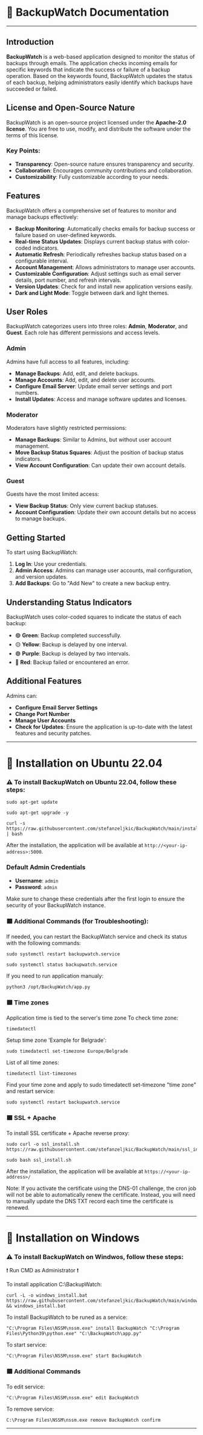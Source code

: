 
# 🔷 BackupWatch Documentation
---
## Introduction

**BackupWatch** is a web-based application designed to monitor the status of backups through emails. The application checks incoming emails for specific keywords that indicate the success or failure of a backup operation. Based on the keywords found, BackupWatch updates the status of each backup, helping administrators easily identify which backups have succeeded or failed.


## License and Open-Source Nature

BackupWatch is an open-source project licensed under the **Apache-2.0 license**. You are free to use, modify, and distribute the software under the terms of this license.

### Key Points:
- **Transparency**: Open-source nature ensures transparency and security.
- **Collaboration**: Encourages community contributions and collaboration.
- **Customizability**: Fully customizable according to your needs.


## Features

BackupWatch offers a comprehensive set of features to monitor and manage backups effectively:

- **Backup Monitoring**: Automatically checks emails for backup success or failure based on user-defined keywords.
- **Real-time Status Updates**: Displays current backup status with color-coded indicators.
- **Automatic Refresh**: Periodically refreshes backup status based on a configurable interval.
- **Account Management**: Allows administrators to manage user accounts.
- **Customizable Configuration**: Adjust settings such as email server details, port number, and refresh intervals.
- **Version Updates**: Check for and install new application versions easily.
- **Dark and Light Mode**: Toggle between dark and light themes.


## User Roles

BackupWatch categorizes users into three roles: **Admin**, **Moderator**, and **Guest**. Each role has different permissions and access levels.

### Admin
Admins have full access to all features, including:
- **Manage Backups**: Add, edit, and delete backups.
- **Manage Accounts**: Add, edit, and delete user accounts.
- **Configure Email Server**: Update email server settings and port numbers.
- **Install Updates**: Access and manage software updates and licenses.

### Moderator
Moderators have slightly restricted permissions:
- **Manage Backups**: Similar to Admins, but without user account management.
- **Move Backup Status Squares**: Adjust the position of backup status indicators.
- **View Account Configuration**: Can update their own account details.

### Guest
Guests have the most limited access:
- **View Backup Status**: Only view current backup statuses.
- **Account Configuration**: Update their own account details but no access to manage backups.


## Getting Started

To start using BackupWatch:
1. **Log In**: Use your credentials.
2. **Admin Access**: Admins can manage user accounts, mail configuration, and version updates.
3. **Add Backups**: Go to "Add New" to create a new backup entry.


## Understanding Status Indicators

BackupWatch uses color-coded squares to indicate the status of each backup:

- 🟢 **Green**: Backup completed successfully.
- 🟡 **Yellow**: Backup is delayed by one interval.
- 🟣 **Purple**: Backup is delayed by two intervals.
- 🔴 **Red**: Backup failed or encountered an error.


## Additional Features

Admins can:
- **Configure Email Server Settings**
- **Change Port Number**
- **Manage User Accounts**
- **Check for Updates**: Ensure the application is up-to-date with the latest features and security patches.

---

# 🔷 Installation on Ubuntu 22.04

### ⚠️ To install BackupWatch on Ubuntu 22.04, follow these steps:

```
sudo apt-get update
```
```
sudo apt-get upgrade -y
```
```
curl -s https://raw.githubusercontent.com/stefanzeljkic/BackupWatch/main/install_backupwatch.sh | bash
```

After the installation, the application will be available at `http://<your-ip-address>:5000`.

### Default Admin Credentials

- **Username**: `admin`
- **Password**: `admin`

Make sure to change these credentials after the first login to ensure the security of your BackupWatch instance.


### 🟪 Additional Commands (for Troubleshooting):

If needed, you can restart the BackupWatch service and check its status with the following commands:

```
sudo systemctl restart backupwatch.service
```
```
sudo systemctl status backupwatch.service
```
If you need to run application manualy:

```
python3 /opt/BackupWatch/app.py
```


### 🟪 Time zones

Application time is tied to the server's time zone
To check time zone:
```
timedatectl
```
Setup time zone 'Example for Belgrade':
```
sudo timedatectl set-timezone Europe/Belgrade
```
List of all time zones:
```
timedatectl list-timezones
```
Find your time zone and apply to sudo timedatectl set-timezone "time zone" and restart service:
```
sudo systemctl restart backupwatch.service
```


### 🟪 SSL + Apache 

To install SSL certificate + Apache reverse proxy:

```
sudo curl -o ssl_install.sh https://raw.githubusercontent.com/stefanzeljkic/BackupWatch/main/ssl_install.sh
```
```
sudo bash ssl_install.sh
```
After the installation, the application will be available at `https://<your-ip-address>/`


Note: If you activate the certificate using the DNS-01 challenge, the cron job will not be able to automatically renew the certificate. Instead, you will need to manually update the DNS TXT record each time the certificate is renewed.

---


# 🔷 Installation on Windows

### ⚠️ To install BackupWatch on Windwos, follow these steps:

❗ Run CMD as Administrator ❗

To install application C:\BackupWatch:
```
curl -L -o windows_install.bat https://raw.githubusercontent.com/stefanzeljkic/BackupWatch/main/windows_install.bat && windows_install.bat

```
To install BackupWatch to be runed as a service:
```
"C:\Program Files\NSSM\nssm.exe" install BackupWatch "C:\Program Files\Python39\python.exe" "C:\BackupWatch\app.py"
```
To start service:
```
"C:\Program Files\NSSM\nssm.exe" start BackupWatch
```
### 🟪 Additional Commands 

To edit service:
```
"C:\Program Files\NSSM\nssm.exe" edit BackupWatch
```
To remove service:
```
C:\Program Files\NSSM\nssm.exe remove BackupWatch confirm
```
---

